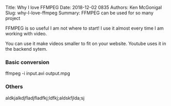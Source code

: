 Title: Why I love FFMPEG
Date: 2018-12-02 0835
Authors: Ken McGonigal
Slug: why-I-love-ffmpeg
Summary: FFMPEG can be used for so many project


FFMPEG is so useful I am not where to start! I use it almost every time I 
am working with video.  

You can use it make videos smaller to fit on your website. Youtube uses it
in the backend sytem.

### Basic conversion

ffmpeg -i input.avi output.mpg

### Others

aldkjalkdjfladjfladfkj;ldfkj;aldskfjlda;sj


